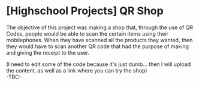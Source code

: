 # [Highschool Projects] QR Shop

The objective of this project was making a shop that, through the use of QR Codes, people would be able to scan the certain items using their mobilephones. When they have scanned all the products they wanted, then they would have to scan another QR code that had the purpose of making and giving the receipt to the user.  
  
(I need to edit some of the code because it's just dumb... then I will upload the content, as well as a link where you can try the shop)  
-TBC-
